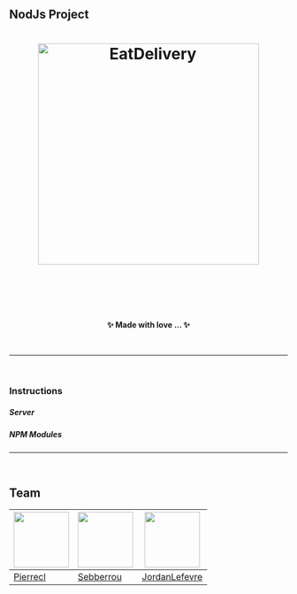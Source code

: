 ## NodJs Project

<h1 align="center">
	<img width="400" src="https://rawgit.com/lpdw/eatDelivery/master/temp/eatdelivery.svg" alt="EatDelivery">
	<br>
	<br>
</h1>

<br>
<br>

<p align="center">
	<b>✨ Made with love ... ✨</b>
</p>

<br>

---

<br>

### Instructions

##### Server

##### NPM Modules
---

<br>

## Team

<img width="100" src="https://rawgit.com/lpdw/eatDelivery/master/temp/pierrecl.png"> | <img width="100" src="https://rawgit.com/lpdw/eatDelivery/master/temp/sebberrou.png"> | <img width="100" src="https://rawgit.com/lpdw/eatDelivery/master/temp/jordanlefevre.png">
---|---|---
[Pierrecl](https://github.com/pierrecl) | [Sebberrou](https://github.com/sebberrou) | [JordanLefevre](https://github.com/jordanlefevre)
